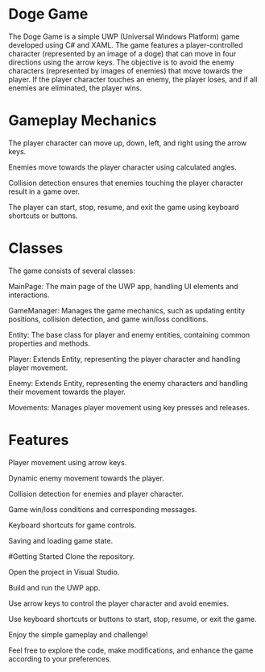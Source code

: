 # Doge Game
The Doge Game is a simple UWP (Universal Windows Platform) game developed using C# and XAML. The game features a player-controlled character (represented by an image of a doge) that can move in four directions using the arrow keys. The objective is to avoid the enemy characters (represented by images of enemies) that move towards the player. If the player character touches an enemy, the player loses, and if all enemies are eliminated, the player wins.

# Gameplay Mechanics
The player character can move up, down, left, and right using the arrow keys.

Enemies move towards the player character using calculated angles.

Collision detection ensures that enemies touching the player character result in a game over.

The player can start, stop, resume, and exit the game using keyboard shortcuts or buttons.

# Classes
The game consists of several classes:

MainPage: The main page of the UWP app, handling UI elements and interactions.

GameManager: Manages the game mechanics, such as updating entity positions, collision detection, and game win/loss conditions.

Entity: The base class for player and enemy entities, containing common properties and methods.

Player: Extends Entity, representing the player character and handling player movement.

Enemy: Extends Entity, representing the enemy characters and handling their movement towards the player.

Movements: Manages player movement using key presses and releases.

# Features
Player movement using arrow keys.

Dynamic enemy movement towards the player.

Collision detection for enemies and player character.

Game win/loss conditions and corresponding messages.

Keyboard shortcuts for game controls.

Saving and loading game state.

#Getting Started
Clone the repository.

Open the project in Visual Studio.

Build and run the UWP app.

Use arrow keys to control the player character and avoid enemies.

Use keyboard shortcuts or buttons to start, stop, resume, or exit the game.

Enjoy the simple gameplay and challenge!

Feel free to explore the code, make modifications, and enhance the game according to your preferences.

